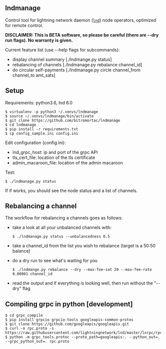 lndmanage
---------

Control tool for lightning network daemon ([`lnd`](https://github.com/lightningnetwork/lnd)) node operators, optimized for remote control.

**DISCLAIMER: This is BETA software, so please be careful (there are --dry run flags). No warranty is given.**

Current feature list (use --help flags for subcommands):

* display channel summary [./lndmange.py status]
* rebalancing of channels [./lndmanage.py rebalance channel_id]
* do circular self-payments [./lndmanage.py circle channel_from channel_to amt_sats]

Setup
-----
Requirements: python3.6, lnd 6.0
```
$ virtualenv -p python3 ~/.venvs/lndmanage
$ source ~/.venvs/lndmanage/bin/activate
$ git clone https://github.com/bitromortac/lndmanage
$ cd lndmanage
$ pip install -r requirements.txt
$ cp config_sample.ini config.ini
```

Edit configuration (config.ini):
* lnd_grpc_host: ip and port of the grpc API
* tls_cert_file: location of the tls certificate
* admin_macaroon_file: location of the admin macaroon

Test:
```
$ ./lndmanage.py status 
```
If if works, you should see the node status and a list of channels.

Rebalancing a channel
---------------------
The workflow for rebalancing a channels goes as follows:

* take a look at all your unbalanced channels with:

  ```$ ./lndmanage.py status --unbalancedness 0.5```
* take a channel_id from the list you wish to rebalance (target is a 50:50 balance)
* do a dry run to see what's waiting for you

  ```$ ./lndmange.py rebalance --dry --max-fee-sat 20 --max-fee-rate 0.00001 channel_id```

* read the output and if everything is looking well, then run without the "--dry" flag


Compiling grpc in python [development]
----------------------------------------------------
```
$ cd grpc_compile
$ pip install grpcio grpcio-tools googleapis-common-protos
$ git clone https://github.com/googleapis/googleapis.git
$ curl -o rpc.proto -s https://raw.githubusercontent.com/lightningnetwork/lnd/master/lnrpc/rpc.proto
$ python -m grpc_tools.protoc --proto_path=googleapis:. --python_out=. --grpc_python_out=. rpc.proto
```

